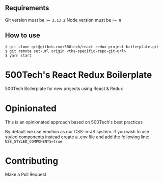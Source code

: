 ## Requirements

Git version must be `>= 2.13.2`
Node version must be `>= 8`

## How to use

```
$ git clone git@github.com:500tech/react-redux-project-boilerplate.git
$ git remote set-url origin <the-specific-repo-git-url>
$ yarn start
```

# 500Tech's React Redux Boilerplate

500Tech Boilerplate for new projects using React & Redux

# Opinionated

This is an opinionated approach based on 500Tech's best practices

By default we use emotion as our CSS-in-JS system.
If you wish to use styled components instead create a .env file and add the following line:
`USE_STYLED_COMPONENTS=true`

# Contributing

Make a Pull Request
